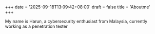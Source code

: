 +++
date = '2025-09-18T13:09:42+08:00'
draft = false
title = 'Aboutme'
+++

My name is Harun, a cybersecurity enthusiast from Malaysia, currently working as a penetration tester
